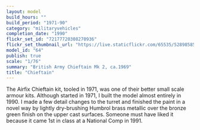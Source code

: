 ```yaml
---
layout: model
build_hours: ""
build_period: "1971-90"
category: "militaryvehicles"
completion_date: "1990"
flickr_set_id: "72177720308270936"
flickr_set_thumbnail_url: "https://live.staticflickr.com/65535/52898585654_18558183ff_m.jpg"
model_id: "64"
publish: true
scale: "1/76"
summary: "British Army Chieftain Mk 2, ca.1969"
title: "Chieftain"
---
```


The Airfix Chieftain kit, tooled in 1971, was one of their better small scale armour kits. Although started in 1971, I built the model almost entirely in 1990. I made a few detail changes to the turret and finished the paint in a novel way by lightly dry-brushing Humbrol brass metallic over the bronze green finish on the upper cast surfaces. Someone must have liked it because it came 1st in class at a National Comp in 1991.
